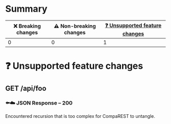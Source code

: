 # Summary

| ❌ Breaking changes | ⚠️ Non-breaking changes | [❓ Unsupported feature changes](#unsupported-changes) |
|--------------------|-------------------------|-------------------------------------------------------|
| 0                  | 0                       | 1                                                     |

# <span id="unsupported-changes"></span>❓ Unsupported feature changes

## **GET** /api/foo

### ⬅️☁️ JSON Response – 200

Encountered recursion that is too complex for CompaREST to untangle.
